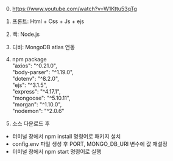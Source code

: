 0. https://www.youtube.com/watch?v=W1Kttu53qTg

1. 프론트: Html + Css + Js + ejs

2. 백: Node.js

3. 디비: MongoDB atlas 연동

4. npm package  
"axios": "^0.21.0",  
"body-parser": "^1.19.0",  
"dotenv": "^8.2.0",  
"ejs": "^3.1.5",  
"express": "^4.17.1",  
"mongoose": "^5.10.11",  
"morgan": "^1.10.0",  
"nodemon": "^2.0.6"  

5. 소스 다운로드 후
- 터미널 창에서 npm install 명령어로 패키지 설치  
- config.env 파일 생성 후 PORT, MONGO_DB_URI 변수에 값 재설정
- 터미널 창에서 npm start 명령어로 실행

